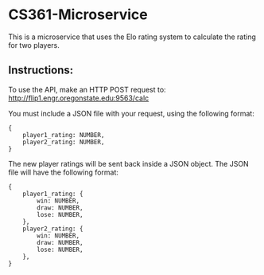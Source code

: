 # CS361-Microservice
This is a microservice that uses the Elo rating system to calculate the rating for two players.

## Instructions:

To use the API, make an HTTP POST request to:
http://flip1.engr.oregonstate.edu:9563/calc

You must include a JSON file with your request, using the following format:
```
{
	player1_rating: NUMBER,
	player2_rating: NUMBER,
}
```

The new player ratings will be sent back inside a JSON object.
The JSON file will have the following format:
```
{
	player1_rating: {
		win: NUMBER,
		draw: NUMBER,
		lose: NUMBER,
	},
	player2_rating: {
		win: NUMBER,
		draw: NUMBER,
		lose: NUMBER,
	},
}
```
